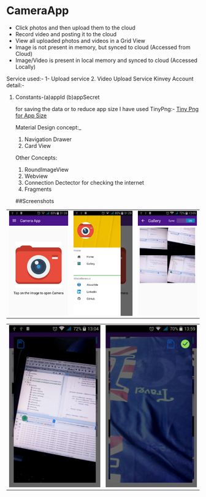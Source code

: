 # CameraApp
* Click photos and then upload them to the cloud
* Record video and posting it to the cloud 
* View all uploaded photos and videos in a Grid View
* Image is not present in memory, but synced to cloud (Accessed from Cloud)
* Image/Video is present in local memory and synced to cloud (Accessed Locally)


Service used:-
1- Upload service 
2. Video Upload Service 
Kinvey Account detail:-
1. Constants-(a)appId
             (b)appSecret
             
             
             
             
             
             
    for saving the data or to reduce app size  I have used TinyPng:-
    <a href="https://tinypng.com/">Tiny Png for App Size</a>
    
    
    Material Design concept:_
	1. Navigation Drawer
	3. Card View 
	
	Other Concepts:
	1. RoundImageView
	2. Webview
	3. Connection Dectector for checking the internet
	4. Fragments

    
    
    ##Screenshots
<table>
  <tr>
    <td><img src="https://github.com/007spectre/CameraApp/blob/master/ScreenShots/Screenshot_2016-11-13-01-28-58.png"></td>
    <td><img src="https://github.com/007spectre/CameraApp/blob/master/ScreenShots/Screenshot_2016-11-13-01-29-07.png"></td>
    <td><img src="https://github.com/007spectre/CameraApp/blob/master/ScreenShots/Screenshot_2016-11-13-13-05-55.png"></td>
    
  </tr>
  </table>
  <table>
  <tr>
    <td><img src="https://github.com/007spectre/CameraApp/blob/master/ScreenShots/Screenshot_2016-11-13-13-04-49.png"></td>
        <td><img src="https://github.com/007spectre/CameraApp/blob/master/ScreenShots/Screenshot_2016-11-13-13-59-39.png"></td>



  </tr>
  </table>







